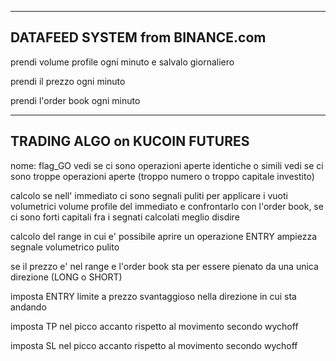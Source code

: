 _____________________________________________________________________________
## DATAFEED SYSTEM from BINANCE.com

prendi volume profile ogni minuto e salvalo giornaliero

prendi il prezzo ogni minuto

prendi l'order book ogni minuto
__________________________________________________________________________________

## TRADING ALGO on KUCOIN FUTURES

nome: flag_GO
vedi se ci sono operazioni aperte identiche o simili
vedi se ci sono troppe operazioni aperte (troppo numero o troppo capitale investito) 

calcolo se nell' immediato ci sono segnali puliti per applicare i vuoti volumetrici 
volume profile del immediato e confrontarlo con l'order book, 
se ci sono forti capitali fra i segnati calcolati meglio disdire

calcolo del range in cui e' possibile aprire un operazione ENTRY
ampiezza segnale volumetrico pulito

se il prezzo e' nel range e l'order book 
sta per essere pienato da una unica direzione (LONG o SHORT)

imposta ENTRY limite a prezzo svantaggioso nella direzione in cui sta andando

imposta TP nel picco accanto rispetto al movimento secondo wychoff 

imposta SL nel picco accanto rispetto al movimento secondo wychoff 
